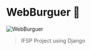 # WebBurguer 🍔

![WebBurguer](https://i.ibb.co/XWq1jHn/webburguer.png)

> IFSP Project using Django
